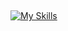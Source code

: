 
##



[![My Skills](https://skillicons.dev/icons?i=js,html,css,nodejs,vscode)](https://skillicons.dev)

